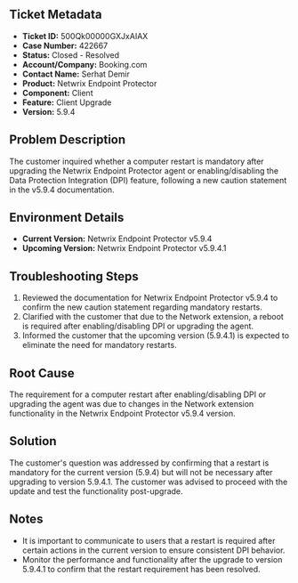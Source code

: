 ## Ticket Metadata
- **Ticket ID:** 500Qk00000GXJxAIAX
- **Case Number:** 422667
- **Status:** Closed - Resolved
- **Account/Company:** Booking.com
- **Contact Name:** Serhat Demir
- **Product:** Netwrix Endpoint Protector
- **Component:** Client
- **Feature:** Client Upgrade
- **Version:** 5.9.4

## Problem Description
The customer inquired whether a computer restart is mandatory after upgrading the Netwrix Endpoint Protector agent or enabling/disabling the Data Protection Integration (DPI) feature, following a new caution statement in the v5.9.4 documentation.

## Environment Details
- **Current Version:** Netwrix Endpoint Protector v5.9.4
- **Upcoming Version:** Netwrix Endpoint Protector v5.9.4.1

## Troubleshooting Steps
1. Reviewed the documentation for Netwrix Endpoint Protector v5.9.4 to confirm the new caution statement regarding mandatory restarts.
2. Clarified with the customer that due to the Network extension, a reboot is required after enabling/disabling DPI or upgrading the agent.
3. Informed the customer that the upcoming version (5.9.4.1) is expected to eliminate the need for mandatory restarts.

## Root Cause
The requirement for a computer restart after enabling/disabling DPI or upgrading the agent was due to changes in the Network extension functionality in the Netwrix Endpoint Protector v5.9.4 version.

## Solution
The customer's question was addressed by confirming that a restart is mandatory for the current version (5.9.4) but will not be necessary after upgrading to version 5.9.4.1. The customer was advised to proceed with the update and test the functionality post-upgrade.

## Notes
- It is important to communicate to users that a restart is required after certain actions in the current version to ensure consistent DPI behavior.
- Monitor the performance and functionality after the upgrade to version 5.9.4.1 to confirm that the restart requirement has been resolved.